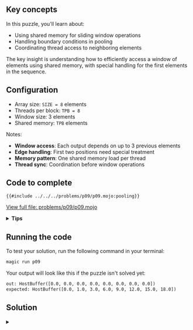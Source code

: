 ## Key concepts

In this puzzle, you'll learn about:
- Using shared memory for sliding window operations
- Handling boundary conditions in pooling
- Coordinating thread access to neighboring elements

The key insight is understanding how to efficiently access a window of elements using shared memory, with special handling for the first elements in the sequence.

## Configuration
- Array size: `SIZE = 8` elements
- Threads per block: `TPB = 8`
- Window size: 3 elements
- Shared memory: `TPB` elements

Notes:

- **Window access**: Each output depends on up to 3 previous elements
- **Edge handling**: First two positions need special treatment
- **Memory pattern**: One shared memory load per thread
- **Thread sync**: Coordination before window operations

## Code to complete

```mojo
{{#include ../../../problems/p09/p09.mojo:pooling}}
```
<a href="{{#include ../_includes/repo_url.md}}/blob/main/problems/p09/p09.mojo" class="filename">View full file: problems/p09/p09.mojo</a>

<details>
<summary><strong>Tips</strong></summary>

<div class="solution-tips">

1. Load data and call `barrier()`
2. Special cases: `out[0] = shared[0]`, `out[1] = shared[0] + shared[1]`
3. General case: `if 1 < global_i < size`
4. Sum three elements: `shared[local_i - 2] + shared[local_i - 1] + shared[local_i]`
</div>
</details>

## Running the code

To test your solution, run the following command in your terminal:

```bash
magic run p09
```

Your output will look like this if the puzzle isn't solved yet:
```txt
out: HostBuffer([0.0, 0.0, 0.0, 0.0, 0.0, 0.0, 0.0, 0.0])
expected: HostBuffer([0.0, 1.0, 3.0, 6.0, 9.0, 12.0, 15.0, 18.0])
```

## Solution

<details class="solution-details">
<summary></summary>

```mojo
{{#include ../../../solutions/p09/p09.mojo:pooling_solution}}
```

<div class="solution-explanation">

The solution implements a sliding window sum using shared memory with these key steps:

1. **Shared Memory Setup**:
   - Allocates `TPB` elements in shared memory
   - Each thread loads one element from global memory
   - Uses `barrier()` to ensure all data is loaded

2. **Boundary Cases**:
   - Position 0: `out[0] = shared[0]` (only first element)
   - Position 1: `out[1] = shared[0] + shared[1]` (sum of first two elements)

3. **Main Window Operation**:
   - For positions 2 and beyond: `out[i] = shared[i-2] + shared[i-1] + shared[i]`
   - Uses local indices for shared memory access
   - Maintains coalesced memory access pattern

4. **Memory Access Pattern**:
   - One global read per thread into shared memory
   - One global write per thread from shared memory
   - Uses shared memory for efficient neighbor access
   - Avoids redundant global memory loads

This approach is efficient because:
- Minimizes global memory access
- Uses shared memory for fast neighbor lookups
- Handles boundary conditions without branching in the main case
- Maintains good memory coalescing
</div>
</details>
